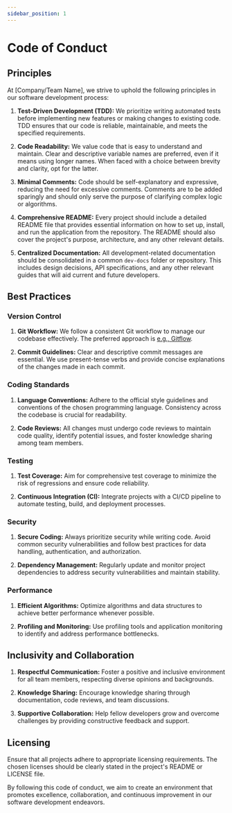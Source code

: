 ```yaml
---
sidebar_position: 1
---
```


# Code of Conduct

## Principles

At [Company/Team Name], we strive to uphold the following principles in our software development process:

1. **Test-Driven Development (TDD):** We prioritize writing automated tests before implementing new features or making changes to existing code. TDD ensures that our code is reliable, maintainable, and meets the specified requirements.

2. **Code Readability:** We value code that is easy to understand and maintain. Clear and descriptive variable names are preferred, even if it means using longer names. When faced with a choice between brevity and clarity, opt for the latter.

3. **Minimal Comments:** Code should be self-explanatory and expressive, reducing the need for excessive comments. Comments are to be added sparingly and should only serve the purpose of clarifying complex logic or algorithms.

4. **Comprehensive README:** Every project should include a detailed README file that provides essential information on how to set up, install, and run the application from the repository. The README should also cover the project's purpose, architecture, and any other relevant details.

5. **Centralized Documentation:** All development-related documentation should be consolidated in a common `dev-docs` folder or repository. This includes design decisions, API specifications, and any other relevant guides that will aid current and future developers.

## Best Practices

### Version Control

1. **Git Workflow:** We follow a consistent Git workflow to manage our codebase effectively. The preferred approach is [e.g., Gitflow](https://www.atlassian.com/git/tutorials/comparing-workflows/gitflow-workflow).

2. **Commit Guidelines:** Clear and descriptive commit messages are essential. We use present-tense verbs and provide concise explanations of the changes made in each commit.

### Coding Standards

1. **Language Conventions:** Adhere to the official style guidelines and conventions of the chosen programming language. Consistency across the codebase is crucial for readability.

2. **Code Reviews:** All changes must undergo code reviews to maintain code quality, identify potential issues, and foster knowledge sharing among team members.

### Testing

1. **Test Coverage:** Aim for comprehensive test coverage to minimize the risk of regressions and ensure code reliability.

2. **Continuous Integration (CI):** Integrate projects with a CI/CD pipeline to automate testing, build, and deployment processes.

### Security

1. **Secure Coding:** Always prioritize security while writing code. Avoid common security vulnerabilities and follow best practices for data handling, authentication, and authorization.

2. **Dependency Management:** Regularly update and monitor project dependencies to address security vulnerabilities and maintain stability.

### Performance

1. **Efficient Algorithms:** Optimize algorithms and data structures to achieve better performance whenever possible.

2. **Profiling and Monitoring:** Use profiling tools and application monitoring to identify and address performance bottlenecks.

## Inclusivity and Collaboration

1. **Respectful Communication:** Foster a positive and inclusive environment for all team members, respecting diverse opinions and backgrounds.

2. **Knowledge Sharing:** Encourage knowledge sharing through documentation, code reviews, and team discussions.

3. **Supportive Collaboration:** Help fellow developers grow and overcome challenges by providing constructive feedback and support.

## Licensing

Ensure that all projects adhere to appropriate licensing requirements. The chosen licenses should be clearly stated in the project's README or LICENSE file.

By following this code of conduct, we aim to create an environment that promotes excellence, collaboration, and continuous improvement in our software development endeavors.
